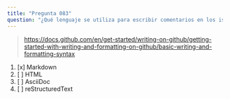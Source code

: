 ```yaml
---
title: "Pregunta 083"
question: "¿Qué lenguaje se utiliza para escribir comentarios en los issues y pull requests de GitHub?"
---
```



> https://docs.github.com/en/get-started/writing-on-github/getting-started-with-writing-and-formatting-on-github/basic-writing-and-formatting-syntax
1. [x] Markdown
1. [ ] HTML
1. [ ] AsciiDoc
1. [ ] reStructuredText
